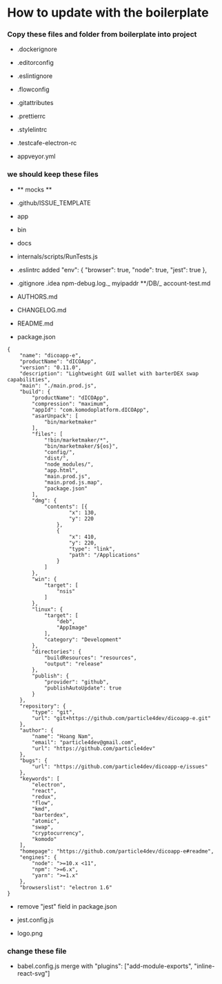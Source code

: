 # How to update with the boilerplate

### Copy these files and folder from boilerplate into project

- .dockerignore

- .editorconfig

- .eslintignore

- .flowconfig

- .gitattributes

- .prettierrc

- .stylelintrc

- .testcafe-electron-rc

- appveyor.yml

### we should keep these files

- ** mocks **

- .github/ISSUE_TEMPLATE

- app

- bin

- docs

- internals/scripts/RunTests.js

- .eslintrc added
  "env": {
  "browser": true,
  "node": true,
  "jest": true
  },

- .gitignore
  .idea
  npm-debug.log._
  myipaddr
  \*\*/DB/_
  account-test.md

- AUTHORS.md

- CHANGELOG.md

- README.md

- package.json

```
{
	"name": "dicoapp-e",
	"productName": "dICOApp",
	"version": "0.11.0",
	"description": "Lightweight GUI wallet with barterDEX swap capabilities",
	"main": "./main.prod.js",
	"build": {
		"productName": "dICOApp",
		"compression": "maximum",
		"appId": "com.komodoplatform.dICOApp",
		"asarUnpack": [
			"bin/marketmaker"
		],
		"files": [
			"!bin/marketmaker/*",
			"bin/marketmaker/${os}",
			"config/",
			"dist/",
			"node_modules/",
			"app.html",
			"main.prod.js",
			"main.prod.js.map",
			"package.json"
		],
		"dmg": {
			"contents": [{
					"x": 130,
					"y": 220
				},
				{
					"x": 410,
					"y": 220,
					"type": "link",
					"path": "/Applications"
				}
			]
		},
		"win": {
			"target": [
				"nsis"
			]
		},
		"linux": {
			"target": [
				"deb",
				"AppImage"
			],
			"category": "Development"
		},
		"directories": {
			"buildResources": "resources",
			"output": "release"
		},
		"publish": {
			"provider": "github",
			"publishAutoUpdate": true
		}
	},
	"repository": {
		"type": "git",
		"url": "git+https://github.com/particle4dev/dicoapp-e.git"
	},
	"author": {
		"name": "Hoang Nam",
		"email": "particle4dev@gmail.com",
		"url": "https://github.com/particle4dev"
	},
	"bugs": {
		"url": "https://github.com/particle4dev/dicoapp-e/issues"
	},
	"keywords": [
		"electron",
		"react",
		"redux",
		"flow",
		"kmd",
		"barterdex",
		"atomic",
		"swap",
		"cryptocurrency",
		"komodo"
	],
	"homepage": "https://github.com/particle4dev/dicoapp-e#readme",
	"engines": {
		"node": ">=10.x <11",
		"npm": ">=6.x",
		"yarn": ">=1.x"
	},
	"browserslist": "electron 1.6"
}
```

- remove "jest" field in package.json

- jest.config.js

- logo.png

### change these file

- babel.config.js merge with "plugins": ["add-module-exports", "inline-react-svg"]
